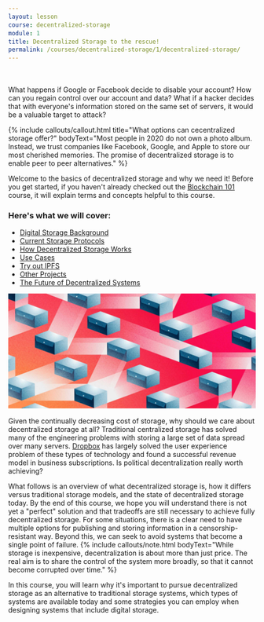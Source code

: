 ```yaml
---
layout: lesson
course: decentralized-storage
module: 1
title: Decentralized Storage to the rescue!
permalink: /courses/decentralized-storage/1/decentralized-storage/
---
```

<br>
<br>
<span class="openingParagraph">What happens if Google or Facebook decide to disable your account? </span>
How can you regain control over our account and data? What if a hacker decides that with everyone's information stored on the same set of servers, it would be a valuable target to attack? 

{% include callouts/callout.html 
    title="What options can cecentralized storage offer?"
    bodyText="Most people in 2020 do not own a photo album. Instead, we trust companies like Facebook, Google, and Apple to store our most cherished memories. The promise of decentralized storage is to enable peer to peer alternatives."
%}

Welcome to the basics of decentralized storage and why we need it! Before you get started, if you haven't already checked out the <a href="/courses/blockchain-101/">Blockchain 101</a> course, it will explain terms and concepts helpful to this course.

<h3>Here's what we will cover:</h3>
<ul>
    <li><a href="/courses/decentralized-storage/1/background/">Digital Storage Background</a></li>
    <li><a href="/courses/decentralized-storage/1/conventional-protocols/">Current Storage Protocols</a></li>
    <li><a href="/courses/decentralized-storage/2/technical_overview/">How Decentralized Storage Works</a></li>
    <li><a href="/courses/decentralized-storage/2/use-cases/">Use Cases</a></li>
    <li><a href="/courses/blockchain-security/3/centralized-points-of-failure/">Try out IPFS</a></li>
    <li><a href="/courses/decentralized-storage/3/other-tokens/">Other Projects</a></li>
    <li><a href="/courses/decentralized-storage/3/backbone-of-a-new-web/">The Future of Decentralized Systems</a></li>
</ul>

<img src="/assets/img/courses/decentralized-storage/DecentralizedStorage.jpg" />

Given the continually decreasing cost of storage, why should we care about decentralized storage at all? Traditional centralized storage has solved many of the engineering problems with storing a large set of data spread over many servers. <a href="https://www.dropbox.com">Dropbox</a> has largely solved the user experience problem of these types of technology and found a successful revenue model in business subscriptions. Is political decentralization really worth achieving?

What follows is an overview of what decentralized storage is, how it differs versus traditional storage models, and the state of decentralized storage today. By the end of this course, we hope you will understand there is not yet a "perfect" solution and that tradeoffs are still necessary to achieve fully decentralized storage. For some situations, there is a clear need to have multiple options for publishing and storing information in a censorship-resistant way. Beyond this, we can seek to avoid systems that become a single point of failure.
{% include callouts/note.html
    bodyText="While storage is inexpensive, decentralization is about more than just price. The real aim is to share the control of the system more broadly, so that it cannot become corrupted over time."
%}

In this course, you will learn why it's important to pursue decentralized storage as an alternative to traditional storage systems, which types of systems are available today and some strategies you can employ when designing systems that include digital storage.

